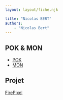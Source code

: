 ```yaml
---
layout: layout/fiche.njk

title: "Nicolas BERT"
authors:
    - "Nicolas Bert"
---
```


## POK & MON

* [POK](./pok)
* [MON](./mon)

## Projet

[FirePixel](../../../projets/2022-2023/FirePixel/)
